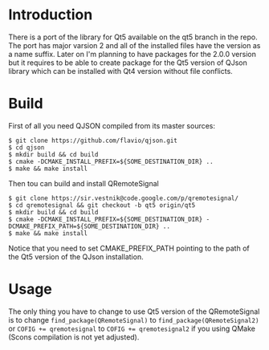 # Introduction #

There is a port of the library for Qt5 available on the qt5 branch in the repo. The port has major varsion 2 and all of the installed files have the version as a name suffix. Later on I'm planning to have packages for the 2.0.0 version but it requires to be able to create package for the Qt5 version of QJson library which can be installed with Qt4 version without file conflicts.

# Build #

First of all you need QJSON compiled from its master sources:
```
$ git clone https://github.com/flavio/qjson.git
$ cd qjson
$ mkdir build && cd build
$ cmake -DCMAKE_INSTALL_PREFIX=${SOME_DESTINATION_DIR} ..
$ make && make install
```

Then tou can build and install QRemoteSignal
```
$ git clone https://sir.vestnik@code.google.com/p/qremotesignal/
$ cd qremotesignal && git checkout -b qt5 origin/qt5
$ mkdir build && cd build
$ cmake -DCMAKE_INSTALL_PREFIX=${SOME_DESTINATION_DIR} -DCMAKE_PREFIX_PATH=${SOME_DESTINATION_DIR} ..
$ make && make install
```
Notice that you need to set CMAKE\_PREFIX\_PATH pointing to the path of the Qt5 version of the QJson installation.

# Usage #

The only thing you have to change to use Qt5 version of the QRemoteSignal is to change `find_package(QRemoteSignal)` to `find_package(QRemoteSignal2)` or `COFIG += qremotesignal` to `COFIG += qremotesignal2` if you using QMake (Scons compilation is not yet adjusted).